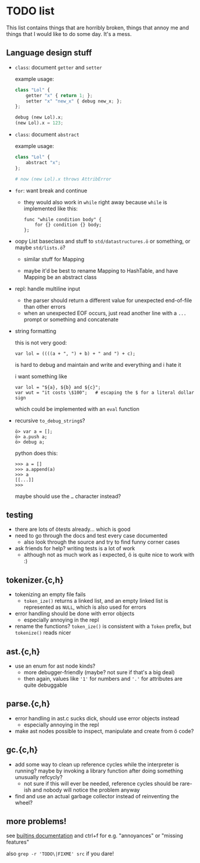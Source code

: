 # TODO list

This list contains things that are horribly broken, things that annoy me and
things that I would like to do some day. It's a mess.

## Language design stuff

- `class`: document `getter` and `setter`

    example usage:

    ```python
    class "Lol" {
        getter "x" { return 1; };
        setter "x" "new_x" { debug new_x; };
    };

    debug (new Lol).x;
    (new Lol).x = 123;
    ```

- `class`: document `abstract`

    example usage:

    ```python
    class "Lol" {
        abstract "x";
    };

    # now (new Lol).x throws AttribError
    ```

- `for`: want break and continue
    - they would also work in `while` right away because `while` is implemented
      like this:

        ```
        func "while condition body" {
            for {} condition {} body;
        };
        ```

- oopy List baseclass and stuff to `std/datastructures.ö` or something,
  or maybe `std/lists.ö`?
    - similar stuff for Mapping

    - maybe it'd be best to rename Mapping to HashTable, and have
      Mapping be an abstract class

- repl: handle multiline input
    - the parser should return a different value for unexpected end-of-file
      than other errors
    - when an unexpected EOF occurs, just read another line with a `...` prompt
      or something and concatenate

- string formatting

    this is not very good:

    ```
    var lol = ((((a + ", ") + b) + " and ") + c);
    ```

    is hard to debug and maintain and write and everything and i hate it

    i want something like

    ```
    var lol = "${a}, ${b} and ${c}";
    var wut = "it costs \$100";   # escaping the $ for a literal dollar sign
    ```

    which could be implemented with an `eval` function

- recursive `to_debug_string`s?

    ```
    ö> var a = [];
    ö> a.push a;
    ö> debug a;
    ```

    python does this:

    ```
    >>> a = []
    >>> a.append(a)
    >>> a
    [[...]]
    >>>
    ```

    maybe should use the `…` character instead?

## testing
- there are lots of ötests already... which is good
- need to go through the docs and test every case documented
    - also look through the source and try to find funny corner cases
- ask friends for help? writing tests is a lot of work
    - although not as much work as i expected, ö is quite nice to work with :)

## tokenizer.{c,h}
- tokenizing an empty file fails
    - `token_ize()` returns a linked list, and an empty linked list is
      represented as `NULL`, which is also used for errors
- error handling should be done with error objects
    - especially annoying in the repl
- rename the functions? `token_ize()` is consistent with a `Token` prefix, but
  `tokenize()` reads nicer

## ast.{c,h}
- use an enum for ast node kinds?
    - more debugger-friendly (maybe? not sure if that's a big deal)
    - then again, values like `'1'` for numbers and `'.'` for attributes are
      quite debuggable

## parse.{c,h}
- error handling in ast.c sucks dick, should use error objects instead
    - especially annoying in the repl
- make ast nodes possible to inspect, manipulate and create from ö code?

## gc.{c,h}
- add some way to clean up reference cycles while the interpreter is running?
  maybe by invoking a library function after doing something unusually refcycly?
    - not sure if this will ever be needed, reference cycles should be rare-ish
      and nobody will notice the problem anyway
- find and use an actual garbage collector instead of reinventing the wheel?

## more problems!

see [builtins documentation](docs/builtins.md) and ctrl+f for e.g. "annoyances"
or "missing features"

also `grep -r 'TODO\|FIXME' src` if you dare!
